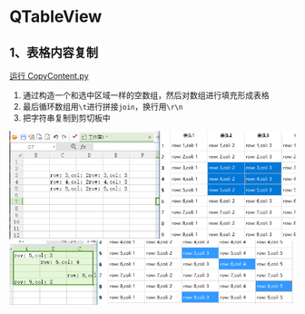 # QTableView

## 1、表格内容复制
[运行 CopyContent.py](CopyContent.py)

1. 通过构造一个和选中区域一样的空数组，然后对数组进行填充形成表格
1. 最后循环数组用`\t`进行拼接`join`，换行用`\r\n`
1. 把字符串复制到剪切板中

![CopyContent1](ScreenShot/CopyContent1.png) ![CopyContent2](ScreenShot/CopyContent2.png)

